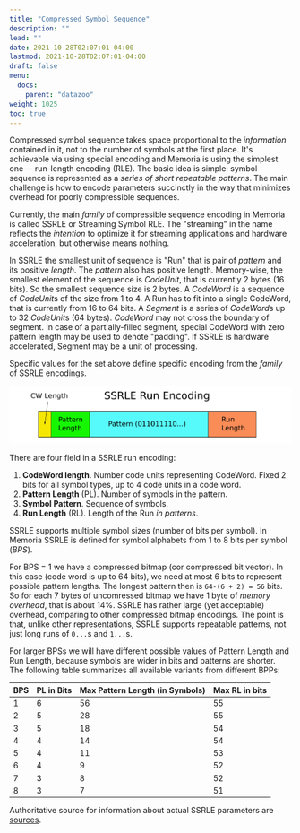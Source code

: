 ```yaml
---
title: "Compressed Symbol Sequence"
description: ""
lead: ""
date: 2021-10-28T02:07:01-04:00
lastmod: 2021-10-28T02:07:01-04:00
draft: false
menu: 
  docs:
    parent: "datazoo"
weight: 1025
toc: true
---
```


Compressed symbol sequence takes space proportional to the *information* contained in it, not to the number of symbols at the first place. It's achievable via using special encoding and Memoria is using the simplest one -- run-length encoding (RLE). The basic idea is simple: symbol sequence is represented as a *series of short repeatable patterns*. The main challenge is how to encode parameters succinctly in the way that minimizes overhead for poorly compressible sequences.

Currently, the main *family* of compressible sequence encoding in Memoria is called SSRLE or Streaming Symbol RLE. The "streaming" in the name reflects the *intention* to optimize it for streaming applications and hardware acceleration, but otherwise means nothing.

In SSRLE the smallest unit of sequence is "Run" that is pair of *pattern* and its positive *length*. The *pattern* also has positive length. Memory-wise, the smallest element of the sequence is *CodeUnit*, that is currently 2 bytes (16 bits). So the smallest sequence size is 2 bytes. A *CodeWord* is a sequence of *CodeUnit*s of the size from 1 to 4. A Run has to fit into a single CodeWord, that is currently from 16 to 64 bits. A *Segment* is a series of *CodeWord*s up to 32 *CodeUnit*s (64 bytes). *CodeWord* may not cross the boundary of segment. In case of a partially-filled segment, special CodeWord with zero pattern length may be used to denote "padding". If SSRLE is hardware accelerated, Segment may be a unit of processing. 

Specific values for the set above define specific encoding from the *family* of SSRLE encodings.

![SSRLE Run](ssrle_run.png)

There are four field in a SSRLE run encoding:

1. **CodeWord length**. Number code units representing CodeWord. Fixed 2 bits for all symbol types, up to 4 code units in a code word.
2. **Pattern Length** (PL). Number of symbols in the pattern.
3. **Symbol Pattern**. Sequence of symbols.
4. **Run Length** (RL). Length of the Run *in patterns*.

SSRLE supports multiple symbol sizes (number of bits per symbol). In Memoria SSRLE is defined for symbol alphabets from 1 to 8 bits per symbol (*BPS*).

For BPS = 1 we have a compressed bitmap (cor compressed bit vector). In this case (code word is up to 64 bits), we need at most 6 bits to represent possible pattern lengths. The longest pattern then is `64-(6 + 2) = 56` bits. So for each 7 bytes of uncomressed bitmap we have 1 byte of *memory overhead*, that is about 14%. SSRLE has rather large (yet acceptable) overhead, comparing to other compressed bitmap encodings. The point is that, unlike other representations, SSRLE supports repeatable patterns, not just long runs of `0...`s and `1...`s.

For larger BPSs we will have different possible values of Pattern Length and Run Length, because symbols are wider in bits and patterns are shorter. The following table summarizes all available variants from different BPPs:

| BPS | PL in Bits | Max Pattern Length (in Symbols)| Max RL in bits |
| --- | ---------- | ------------------------------ | -------------- |
| 1   | 6          | 56                             | 55             |
| 2   | 5          | 28                             | 55             |
| 3   | 5          | 18                             | 54             |
| 4   | 4          | 14                             | 54             |
| 5   | 4          | 11                             | 53             |
| 6   | 4          | 9                              | 52             |
| 7   | 3          | 8                              | 52             |
| 8   | 3          | 7                              | 51             |

Authoritative source for information about actual SSRLE parameters are [sources](https://github.com/victor-smirnov/memoria/tree/master/core/include/memoria/core/ssrle).
